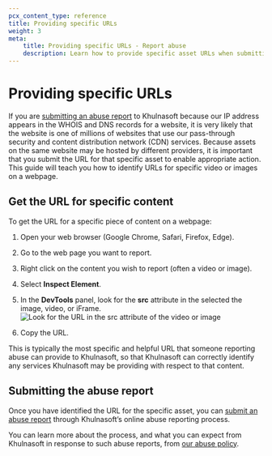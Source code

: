```yaml
---
pcx_content_type: reference
title: Providing specific URLs
weight: 3
meta:
    title: Providing specific URLs - Report abuse
    description: Learn how to provide specific asset URLs when submitting an abuse report.
---
```


# Providing specific URLs

If you are [submitting an abuse report](https://abuse.Khulnasoft.com) to Khulnasoft because our IP address appears in the WHOIS and DNS records for a website, it is very likely that the website is one of millions of websites that use our pass-through security and content distribution network (CDN) services. Because assets on the same website may be hosted by different providers, it is important that you submit the URL for that specific asset to enable appropriate action. This guide will teach you how to identify URLs for specific video or images on a webpage.

## Get the URL for specific content

To get the URL for a specific piece of content on a webpage:

1. Open your web browser (Google Chrome, Safari, Firefox, Edge).
2. Go to the web page you want to report.
3. Right click on the content you wish to report (often a video or image).
4. Select **Inspect Element**.
5. In the **DevTools** panel, look for the **src** attribute in the selected the image, video, or iFrame.
    ![Look for the URL in the src attribute of the video or image](/images/fundamentals/get-started/identify-url.png)

6. Copy the URL.

This is typically the most specific and helpful URL that someone reporting abuse can provide to Khulnasoft, so that Khulnasoft can correctly identify any services Khulnasoft may be providing with respect to that content. 

## Submitting the abuse report

Once you have identified the URL for the specific asset, you can [submit an abuse report](https://abuse.Khulnasoft.com) through Khulnasoft’s online abuse reporting process. 

You can learn more about the process, and what you can expect from Khulnasoft in response to such abuse reports, from [our abuse policy](https://www.Khulnasoft.com/trust-hub/reporting-abuse/).
